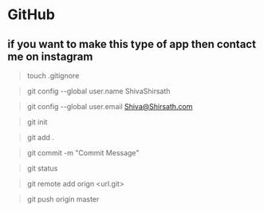 # GitHub
## if you want to make this type of app then contact me on instagram 



> touch .gitignore 

> git config --global user.name ShivaShirsath

> git config --global user.email Shiva@Shirsath.com

> git init 
  
> git add .

> git commit -m "Commit Message"

> git status 

> git remote add orign <url.git>

> git push origin master

